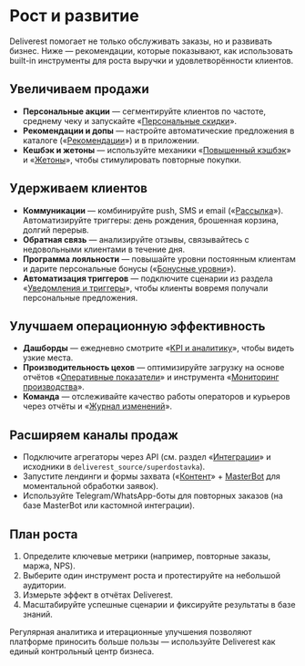 # Рост и развитие

Deliverest помогает не только обслуживать заказы, но и развивать бизнес. Ниже — рекомендации, которые показывают, как использовать built-in инструменты для роста выручки и удовлетворённости клиентов.

## Увеличиваем продажи

- **Персональные акции** — сегментируйте клиентов по частоте, среднему чеку и запускайте «[Персональные скидки](../marketing/loyalty.md)».  
- **Рекомендации и допы** — настройте автоматические предложения в каталоге («[Рекомендации](../catalog/recommendations.md)») и в приложении.  
- **Кешбэк и жетоны** — используйте механики «[Повышенный кэшбэк](../marketing/cashback.md)» и «[Жетоны](../marketing/tokens.md)», чтобы стимулировать повторные покупки.

## Удерживаем клиентов

- **Коммуникации** — комбинируйте push, SMS и email («[Рассылка](../messaging/index.md)»). Автоматизируйте триггеры: день рождения, брошенная корзина, долгий перерыв.  
- **Обратная связь** — анализируйте отзывы, связывайтесь с недовольными клиентами в течение дня.  
- **Программа лояльности** — повышайте уровни постоянным клиентам и дарите персональные бонусы («[Бонусные уровни](../marketing/bonus-levels.md)»).
- **Автоматизация триггеров** — подключите сценарии из раздела «[Уведомления и триггеры](../automation/notifications.md)», чтобы клиенты вовремя получали персональные предложения.

## Улучшаем операционную эффективность

- **Дашборды** — ежедневно смотрите «[KPI и аналитику](../reports/kpi.md)», чтобы видеть узкие места.  
- **Производительность цехов** — оптимизируйте загрузку на основе отчётов «[Оперативные показатели](../reports/operational.md)» и инструмента «[Мониторинг производства](../production/monitoring.md)».  
- **Команда** — отслеживайте качество работы операторов и курьеров через отчёты и «[Журнал изменений](../settings/changelog.md)».

## Расширяем каналы продаж

- Подключите агрегаторы через API (см. раздел «[Интеграции](../automation/integrations.md)» и исходники в `deliverest_source/superdostavka`).  
- Запустите лендинги и формы захвата («[Контент](../content/index.md)» + [MasterBot](../masterbot/index.md) для моментальной обработки заявок).  
- Используйте Telegram/WhatsApp-боты для повторных заказов (на базе MasterBot или кастомной интеграции).

## План роста

1. Определите ключевые метрики (например, повторные заказы, маржа, NPS).  
2. Выберите один инструмент роста и протестируйте на небольшой аудитории.  
3. Измерьте эффект в отчётах Deliverest.  
4. Масштабируйте успешные сценарии и фиксируйте результаты в базе знаний.

Регулярная аналитика и итерационные улучшения позволяют платформе приносить больше пользы — используйте Deliverest как единый контрольный центр бизнеса.
